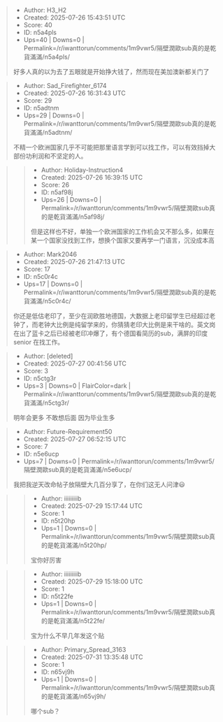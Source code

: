 > - Author: H3_H2
> - Created: 2025-07-26 15:43:51 UTC
> - Score: 40
> - ID: n5a4pls
> - Ups=40 | Downs=0 | Permalink=/r/iwanttorun/comments/1m9vwr5/隔壁潤歐sub真的是乾貨滿滿/n5a4pls/
>
> 好多人真的以为去了五眼就是开始挣大钱了，然而现在美加澳新都关门了

> - Author: Sad_Firefighter_6174
> - Created: 2025-07-26 16:31:43 UTC
> - Score: 29
> - ID: n5adtnm
> - Ups=29 | Downs=0 | Permalink=/r/iwanttorun/comments/1m9vwr5/隔壁潤歐sub真的是乾貨滿滿/n5adtnm/
>
> 不精一个欧洲国家几乎不可能把那里语言学到可以找工作，可以有效挡掉大部份功利润和不坚定的人。

>> - Author: Holiday-Instruction4
>> - Created: 2025-07-26 16:39:15 UTC
>> - Score: 26
>> - ID: n5af98j
>> - Ups=26 | Downs=0 | Permalink=/r/iwanttorun/comments/1m9vwr5/隔壁潤歐sub真的是乾貨滿滿/n5af98j/
>>
>> 但是这样也不好，单独一个欧洲国家的工作机会又不那么多，如果在某一个国家没找到工作，想换个国家又要再学一门语言，沉没成本高

> - Author: Mark2046
> - Created: 2025-07-26 21:47:13 UTC
> - Score: 17
> - ID: n5c0r4c
> - Ups=17 | Downs=0 | Permalink=/r/iwanttorun/comments/1m9vwr5/隔壁潤歐sub真的是乾貨滿滿/n5c0r4c/
>
> 你还是低估老印了，至少在润欧胜地德国，大数据上老印留学生已经超过老钟了，而老钟大比例是纯留学来的，你猜猜老印大比例是来干啥的。英文岗在出了蓝卡之后已经被老印冲爆了，有个德国看简历的sub，满屏的印度 senior 在找工作。

> - Author: [deleted]
> - Created: 2025-07-27 00:41:56 UTC
> - Score: 3
> - ID: n5ctg3r
> - Ups=3 | Downs=0 | FlairColor=dark | Permalink=/r/iwanttorun/comments/1m9vwr5/隔壁潤歐sub真的是乾貨滿滿/n5ctg3r/
>
> 明年会更多 不敢想后面 因为毕业生多

> - Author: Future-Requirement50
> - Created: 2025-07-27 06:52:15 UTC
> - Score: 7
> - ID: n5e6ucp
> - Ups=7 | Downs=0 | Permalink=/r/iwanttorun/comments/1m9vwr5/隔壁潤歐sub真的是乾貨滿滿/n5e6ucp/
>
> 我把我逆天改命帖子放隔壁大几百分享了，在你们这无人问津😃

>> - Author: iiiiiiiiib
>> - Created: 2025-07-29 15:17:44 UTC
>> - Score: 1
>> - ID: n5t20hp
>> - Ups=1 | Downs=0 | Permalink=/r/iwanttorun/comments/1m9vwr5/隔壁潤歐sub真的是乾貨滿滿/n5t20hp/
>>
>> 宝你好厉害

>> - Author: iiiiiiiiib
>> - Created: 2025-07-29 15:18:00 UTC
>> - Score: 1
>> - ID: n5t22fe
>> - Ups=1 | Downs=0 | Permalink=/r/iwanttorun/comments/1m9vwr5/隔壁潤歐sub真的是乾貨滿滿/n5t22fe/
>>
>> 宝为什么不早几年发这个贴

>> - Author: Primary_Spread_3163
>> - Created: 2025-07-31 13:35:48 UTC
>> - Score: 1
>> - ID: n65vj9h
>> - Ups=1 | Downs=0 | Permalink=/r/iwanttorun/comments/1m9vwr5/隔壁潤歐sub真的是乾貨滿滿/n65vj9h/
>>
>> 哪个sub？
